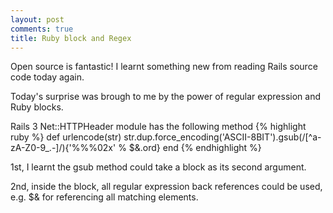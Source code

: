 ```yaml
---
layout: post
comments: true
title: Ruby block and Regex
---
```

Open source is fantastic! I learnt something new from reading Rails source code today again.

Today's surprise was brough to me by the power of regular expression and Ruby blocks.

Rails 3 Net::HTTPHeader module has the following method
{% highlight ruby %}
def urlencode(str)
  str.dup.force_encoding('ASCII-8BIT').gsub(/[^a-zA-Z0-9_\.\-]/){'%%%02x' % $&.ord}
end
{% endhighlight %}

1st, I learnt the gsub method could take a block as its second argument.

2nd, inside the block, all regular expression back references could be used, e.g. $& for referencing all matching elements.